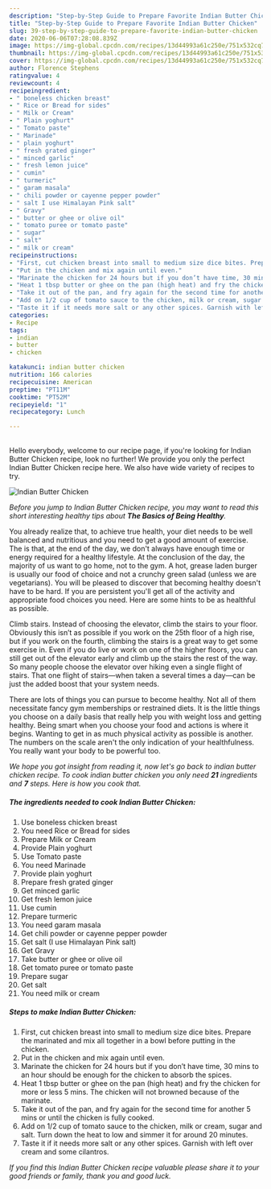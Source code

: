 ```yaml
---
description: "Step-by-Step Guide to Prepare Favorite Indian Butter Chicken"
title: "Step-by-Step Guide to Prepare Favorite Indian Butter Chicken"
slug: 39-step-by-step-guide-to-prepare-favorite-indian-butter-chicken
date: 2020-06-06T07:28:08.839Z
image: https://img-global.cpcdn.com/recipes/13d44993a61c250e/751x532cq70/indian-butter-chicken-recipe-main-photo.jpg
thumbnail: https://img-global.cpcdn.com/recipes/13d44993a61c250e/751x532cq70/indian-butter-chicken-recipe-main-photo.jpg
cover: https://img-global.cpcdn.com/recipes/13d44993a61c250e/751x532cq70/indian-butter-chicken-recipe-main-photo.jpg
author: Florence Stephens
ratingvalue: 4
reviewcount: 4
recipeingredient:
- " boneless chicken breast"
- " Rice or Bread for sides"
- " Milk or Cream"
- " Plain yoghurt"
- " Tomato paste"
- " Marinade"
- " plain yoghurt"
- " fresh grated ginger"
- " minced garlic"
- " fresh lemon juice"
- " cumin"
- " turmeric"
- " garam masala"
- " chili powder or cayenne pepper powder"
- " salt I use Himalayan Pink salt"
- " Gravy"
- " butter or ghee or olive oil"
- " tomato puree or tomato paste"
- " sugar"
- " salt"
- " milk or cream"
recipeinstructions:
- "First, cut chicken breast into small to medium size dice bites. Prepare the marinated and mix all together in a bowl before putting in the chicken."
- "Put in the chicken and mix again until even."
- "Marinate the chicken for 24 hours but if you don’t have time, 30 mins to an hour should be enough for the chicken to absorb the spices."
- "Heat 1 tbsp butter or ghee on the pan (high heat) and fry the chicken for more or less 5 mins. The chicken will not browned because of the marinate."
- "Take it out of the pan, and fry again for the second time for another 5 mins or until the chicken is fully cooked."
- "Add on 1/2 cup of tomato sauce to the chicken, milk or cream, sugar and salt. Turn down the heat to low and simmer it for around 20 minutes."
- "Taste it if it needs more salt or any other spices. Garnish with left over cream and some cilantros."
categories:
- Recipe
tags:
- indian
- butter
- chicken

katakunci: indian butter chicken 
nutrition: 166 calories
recipecuisine: American
preptime: "PT11M"
cooktime: "PT52M"
recipeyield: "1"
recipecategory: Lunch

---
```

<br>
Hello everybody, welcome to our recipe page, if you're looking for Indian Butter Chicken recipe, look no further! We provide you only the perfect Indian Butter Chicken recipe here. We also have wide variety of recipes to try.
<br>


![Indian Butter Chicken](https://img-global.cpcdn.com/recipes/13d44993a61c250e/751x532cq70/indian-butter-chicken-recipe-main-photo.jpg)

<i>Before you jump to Indian Butter Chicken recipe, you may want to read this short interesting healthy tips about <strong>The Basics of Being Healthy</strong>.</i>

You already realize that, to achieve true health, your diet needs to be well balanced and nutritious and you need to get a good amount of exercise. The  is that, at the end of the day, we don't always have enough time or energy required for a healthy lifestyle. At the conclusion of the day, the majority of us want to go home, not to the gym. A hot, grease laden burger is usually our food of choice and not a crunchy green salad (unless we are vegetarians). You will be pleased to discover that becoming healthy doesn't have to be hard. If you are persistent you'll get all of the activity and appropriate food choices you need. Here are some hints to be as healthful as possible.

Climb stairs. Instead of choosing the elevator, climb the stairs to your floor. Obviously this isn’t as possible if you work on the 25th floor of a high rise, but if you work on the fourth, climbing the stairs is a great way to get some exercise in. Even if you do live or work on one of the higher floors, you can still get out of the elevator early and climb up the stairs the rest of the way. So many people choose the elevator over hiking even a single flight of stairs. That one flight of stairs—when taken a several times a day—can be just the added boost that your system needs. 

There are lots of things you can pursue to become healthy. Not all of them necessitate fancy gym memberships or restrained diets. It is the little things you choose on a daily basis that really help you with weight loss and getting healthy. Being smart when you choose your food and actions is where it begins. Wanting to get in as much physical activity as possible is another. The numbers on the scale aren't the only indication of your healthfulness. You really want your body to be powerful too. 


<i>We hope you got insight from reading it, now let's go back to indian butter chicken recipe. To cook indian butter chicken you only need <strong>21</strong> ingredients and <strong>7</strong> steps. Here is how you cook that.
</i>

##### The ingredients needed to cook Indian Butter Chicken:

1. Use  boneless chicken breast
1. You need  Rice or Bread for sides
1. Prepare  Milk or Cream
1. Provide  Plain yoghurt
1. Use  Tomato paste
1. You need  Marinade
1. Provide  plain yoghurt
1. Prepare  fresh grated ginger
1. Get  minced garlic
1. Get  fresh lemon juice
1. Use  cumin
1. Prepare  turmeric
1. You need  garam masala
1. Get  chili powder or cayenne pepper powder
1. Get  salt (I use Himalayan Pink salt)
1. Get  Gravy
1. Take  butter or ghee or olive oil
1. Get  tomato puree or tomato paste
1. Prepare  sugar
1. Get  salt
1. You need  milk or cream


##### Steps to make Indian Butter Chicken:

1. First, cut chicken breast into small to medium size dice bites. Prepare the marinated and mix all together in a bowl before putting in the chicken.
1. Put in the chicken and mix again until even.
1. Marinate the chicken for 24 hours but if you don’t have time, 30 mins to an hour should be enough for the chicken to absorb the spices.
1. Heat 1 tbsp butter or ghee on the pan (high heat) and fry the chicken for more or less 5 mins. The chicken will not browned because of the marinate.
1. Take it out of the pan, and fry again for the second time for another 5 mins or until the chicken is fully cooked.
1. Add on 1/2 cup of tomato sauce to the chicken, milk or cream, sugar and salt. Turn down the heat to low and simmer it for around 20 minutes.
1. Taste it if it needs more salt or any other spices. Garnish with left over cream and some cilantros.


<i>If you find this Indian Butter Chicken recipe valuable please share it to your good friends or family, thank you and good luck.</i>
